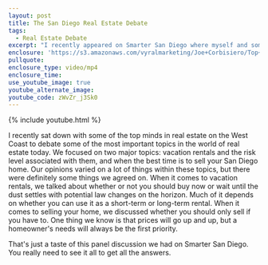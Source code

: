 ```yaml
---
layout: post
title: The San Diego Real Estate Debate
tags:
  - Real Estate Debate
excerpt: "I recently appeared on Smarter San Diego where myself and some of the top minds in local real estate discussed some important and timely topics in local real estate. If you've had any thoughts of buying or selling a San Diego home or you've thought about vacation rentals or buying an investment property, you don't want to miss this panel debate."
enclosure: 'https://s3.amazonaws.com/vyralmarketing/Joe+Corbisiero/Top+San+Diego+Agents+discuss+hot+topics+directly+affecting+the+San+Diego+Real+Estate+Market.mp4'
pullquote:
enclosure_type: video/mp4
enclosure_time:
use_youtube_image: true
youtube_alternate_image:
youtube_code: zWvZr_j3Sk0
---
```



{% include youtube.html %}

I recently sat down with some of the top minds in real estate on the West Coast to debate some of the most important topics in the world of real estate today. We focused on two major topics: vacation rentals and the risk level associated with them, and when the best time is to sell your San Diego home. Our opinions varied on a lot of things within these topics, but there were definitely some things we agreed on. When it comes to vacation rentals, we talked about whether or not you should buy now or wait until the dust settles with potential law changes on the horizon. Much of it depends on whether you can use it as a short-term or long-term rental. When it comes to selling your home, we discussed whether you should only sell if you have to. One thing we know is that prices will go up and up, but a homeowner's needs will always be the first priority.

That's just a taste of this panel discussion we had on Smarter San Diego. You really need to see it all to get all the answers.